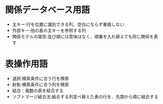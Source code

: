 # 関係データベース用語
 - 主キー:行を位置に識別できる列、空白にならず重複しない
 - 外部キー:他の表の主キーを参照する列
 - 関係モデルの属性:並び順には意味はなく、順番を入れ替えても同じ関係を表す

# 表操作用語
- 選択:検索条件に合う行を検索
- 射影:検索条件に合う列を検索
- 結合：複数の表を結合する
- ソフトマージ結合法:結合する列並べ替えた表の行を、先頭から順に結合する
